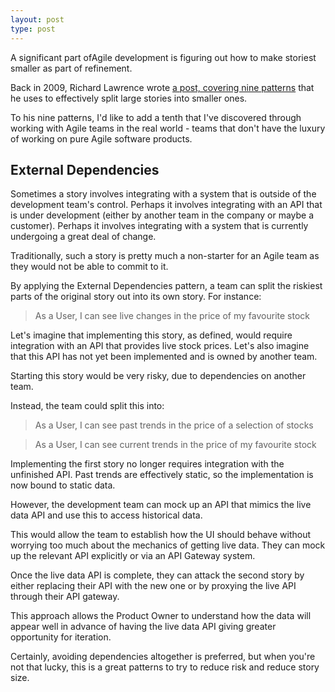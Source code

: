 ```yaml
---
layout: post
type: post
---
```

A significant part ofAgile development is figuring out how to make storiest smaller as part of refinement.

Back in 2009, Richard Lawrence wrote [a post, covering nine patterns](1) that
he uses to effectively split large stories into smaller ones.

To his nine patterns, I'd like to add a tenth that I've discovered through
working with Agile teams in the real world - teams that don't have the luxury of working
on pure Agile software products.

## External Dependencies
Sometimes a story involves integrating with a system that is outside of the development team's control.
Perhaps it involves integrating with an API that is under development (either by another team in the company or maybe
a customer). Perhaps it involves integrating with a system that is currently undergoing a great deal of change.

Traditionally, such a story is pretty much a non-starter for an Agile team as they would not be able to commit to it.

By applying the External Dependencies pattern, a team can split the riskiest parts of the original story out into its own story.
For instance:

> As a User, I can see live changes in the price of my favourite stock

Let's imagine that implementing this story, as defined, would require integration with an API that provides live stock
prices. Let's also imagine that this API has not yet been implemented and is owned by another team. 

Starting this story would be very risky, due to dependencies on another team.

Instead, the team could split this into:

> As a User, I can see past trends in the price of a selection of stocks

> As a User, I can see current trends in the price of my favourite stock

Implementing the first story no longer requires integration with the unfinished API. Past trends are effectively static, 
so the implementation is now bound to static data.

However, the development team can mock up an API that mimics the live data API and use this to access historical data.

This would allow the team to establish how the UI should behave without worrying too much about the mechanics
of getting live data. They can mock up the relevant API explicitly or via an API Gateway system.

Once the live data API is complete, they can attack the second story by either replacing their API with the new one or
by proxying the live API through their API gateway.

This approach allows the Product Owner to understand how the data will appear well in advance of having the live data API
giving greater opportunity for iteration.

Certainly, avoiding dependencies altogether is preferred, but when you're not that lucky, this is a great patterns to try
to reduce risk and reduce story size.

  [1]:http://agileforall.com/patterns-for-splitting-user-stories/
